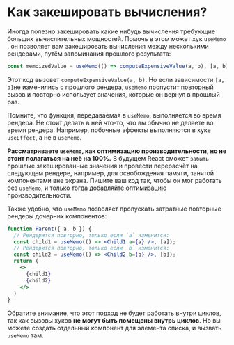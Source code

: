 # Как закешировать вычисления?

Иногда полезно закешировать какие нибудь вычисления требующие больших вычислительных мощностей. Помочь в этом может хук `useMemo` , он позволяет вам закешировать вычисления между несколькими рендерами, путём запоминания прошлого результата:

```jsx
const memoizedValue = useMemo(() => computeExpensiveValue(a, b), [a, b]);
```

Этот код вызовет `computeExpensiveValue(a, b)`. Но если зависимости `[a, b]`не изменились с прошлого рендера, `useMemo` пропустит повторный вызов и повторно использует значения, которые он вернул в прошлый раз.

Помните, что функция, передаваемая в `useMemo`, выполняется во время рендера. Не стоит делать в ней что-то, что вы обычно не делаете во время рендера. Например, побочные эффекты выполняются в хуке `useEffect`, а не в `useMemo`.

**Рассматриваете `useMemo`, как оптимизацию производительности, но не стоит полагаться на неё на 100%.** В будущем React сможет `забыть` прошлые закешированные значения и провести перерасчёт на следующем рендере, например, для освобождения памяти, занятой компонентами вне экрана. Пишите ваш код так, чтобы он мог работать без `useMemo`, и только тогда добавляйте оптимизацию производительности.

Также удобно, что `useMemo` позволяет пропускать затратные повторные рендеры дочерних компонентов:

```jsx
function Parent({ a, b }) {
  // Рендерится повторно, только если `a` изменится:
  const child1 = useMemo(() => <Child1 a={a} />, [a]);
  // Рендерится повторно, только если `b` изменится:
  const child2 = useMemo(() => <Child2 b={b} />, [b]);
  return (
    <>
      {child1}
      {child2}
    </>
  )
}
```

Обратите внимание, что этот подход не будет работать внутри циклов, так как вызовы хуков **не могут быть помещены внутрь циклов**. Но вы можете создать отдельный компонент для элемента списка, и вызвать `useMemo` там.

####  <a id="how-to-create-expensive-objects-lazily"></a>

